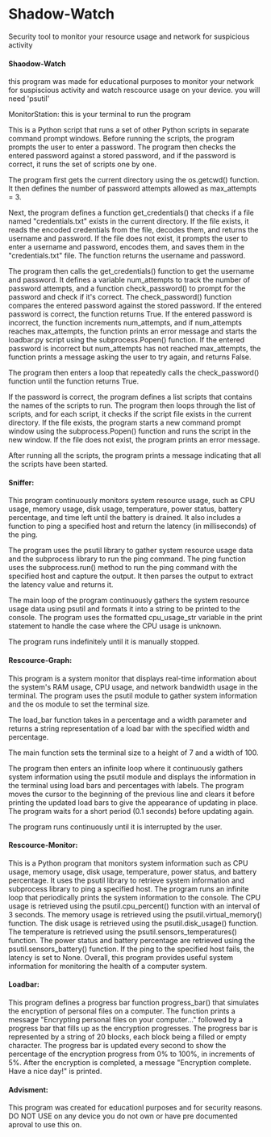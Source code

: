 # Shadow-Watch
Security tool to monitor your resource usage and network for suspicious activity

#### Shaodow-Watch

this program was made for educational purposes to monitor your network for suspiscious activity
and watch rescource usage on your device. you will need 'psutil'


MonitorStation: this is your terminal to run the program

This is a Python script that runs a set of other Python scripts in separate command prompt windows. Before running the scripts, the program prompts the user to enter a password. The program then checks the entered password against a stored password, and if the password is correct, it runs the set of scripts one by one.

The program first gets the current directory using the os.getcwd() function. It then defines the number of password attempts allowed as max_attempts = 3.

Next, the program defines a function get_credentials() that checks if a file named "credentials.txt" exists in the current directory. If the file exists, it reads the encoded credentials from the file, decodes them, and returns the username and password. If the file does not exist, it prompts the user to enter a username and password, encodes them, and saves them in the "credentials.txt" file. The function returns the username and password.

The program then calls the get_credentials() function to get the username and password. It defines a variable num_attempts to track the number of password attempts, and a function check_password() to prompt for the password and check if it's correct. The check_password() function compares the entered password against the stored password. If the entered password is correct, the function returns True. If the entered password is incorrect, the function increments num_attempts, and if num_attempts reaches max_attempts, the function prints an error message and starts the loadbar.py script using the subprocess.Popen() function. If the entered password is incorrect but num_attempts has not reached max_attempts, the function prints a message asking the user to try again, and returns False.

The program then enters a loop that repeatedly calls the check_password() function until the function returns True.

If the password is correct, the program defines a list scripts that contains the names of the scripts to run. The program then loops through the list of scripts, and for each script, it checks if the script file exists in the current directory. If the file exists, the program starts a new command prompt window using the subprocess.Popen() function and runs the script in the new window. If the file does not exist, the program prints an error message.

After running all the scripts, the program prints a message indicating that all the scripts have been started.

#### Sniffer:

This program continuously monitors system resource usage, such as CPU usage, memory usage, disk usage, temperature, power status, battery percentage, and time left until the battery is drained. It also includes a function to ping a specified host and return the latency (in milliseconds) of the ping.

The program uses the psutil library to gather system resource usage data and the subprocess library to run the ping command. The ping function uses the subprocess.run() method to run the ping command with the specified host and capture the output. It then parses the output to extract the latency value and returns it.

The main loop of the program continuously gathers the system resource usage data using psutil and formats it into a string to be printed to the console. The program uses the formatted cpu_usage_str variable in the print statement to handle the case where the CPU usage is unknown.

The program runs indefinitely until it is manually stopped.

#### Rescource-Graph:

This program is a system monitor that displays real-time information about the system's RAM usage, CPU usage, and network bandwidth usage in the terminal. The program uses the psutil module to gather system information and the os module to set the terminal size.

The load_bar function takes in a percentage and a width parameter and returns a string representation of a load bar with the specified width and percentage.

The main function sets the terminal size to a height of 7 and a width of 100.

The program then enters an infinite loop where it continuously gathers system information using the psutil module and displays the information in the terminal using load bars and percentages with labels. The program moves the cursor to the beginning of the previous line and clears it before printing the updated load bars to give the appearance of updating in place. The program waits for a short period (0.1 seconds) before updating again.

The program runs continuously until it is interrupted by the user.

#### Rescource-Monitor:

This is a Python program that monitors system information such as CPU usage, memory usage, disk usage, temperature, power status, and battery percentage. It uses the psutil library to retrieve system information and subprocess library to ping a specified host. The program runs an infinite loop that periodically prints the system information to the console. The CPU usage is retrieved using the psutil.cpu_percent() function with an interval of 3 seconds. The memory usage is retrieved using the psutil.virtual_memory() function. The disk usage is retrieved using the psutil.disk_usage() function. The temperature is retrieved using the psutil.sensors_temperatures() function. The power status and battery percentage are retrieved using the psutil.sensors_battery() function. If the ping to the specified host fails, the latency is set to None. Overall, this program provides useful system information for monitoring the health of a computer system.

#### Loadbar:

This program defines a progress bar function progress_bar() that simulates the encryption of personal files on a computer. The function prints a message "Encrypting personal files on your computer..." followed by a progress bar that fills up as the encryption progresses. The progress bar is represented by a string of 20 blocks, each block being a filled or empty character. The progress bar is updated every second to show the percentage of the encryption progress from 0% to 100%, in increments of 5%. After the encryption is completed, a message "Encryption complete. Have a nice day!" is printed.

#### Advisment:
This program was created for educationl purposes and for security reasons. DO NOT USE on any device you do not own or have pre documented aproval to use this on.
